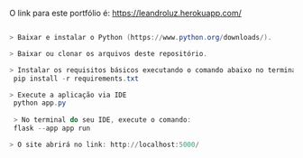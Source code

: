 O link para este portfólio é: 
https://leandroluz.herokuapp.com/

```powershell

> Baixar e instalar o Python (https://www.python.org/downloads/).

> Baixar ou clonar os arquivos deste repositório.

> Instalar os requisitos básicos executando o comando abaixo no terminal:
 pip install -r requirements.txt

> Execute a aplicação via IDE
 python app.py
 
 > No terminal do seu IDE, execute o comando: 
 flask --app app run

> O site abrirá no link: http://localhost:5000/
```
